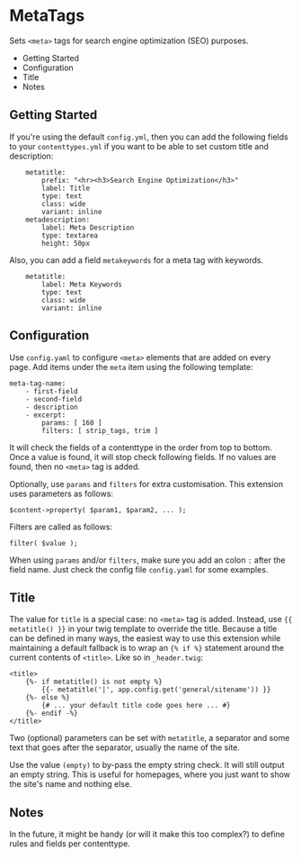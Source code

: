 MetaTags
========

Sets `<meta>` tags for search engine optimization (SEO) purposes.

 * Getting Started
 * Configuration
 * Title
 * Notes

Getting Started
---------------

If you're using the default `config.yml`, then you can add the following fields
to your `contenttypes.yml` if you want to be able to set custom title and
description:

        metatitle:
            prefix: "<hr><h3>Search Engine Optimization</h3>"
            label: Title
            type: text
            class: wide
            variant: inline
        metadescription:
            label: Meta Description
            type: textarea
            height: 50px

Also, you can add a field `metakeywords` for a meta tag with keywords.

        metatitle:
            label: Meta Keywords
            type: text
            class: wide
            variant: inline

Configuration
-------------

Use `config.yaml` to configure `<meta>` elements that are added on every page.
Add items under the `meta` item using the following template:

    meta-tag-name:
        - first-field
        - second-field
        - description
        - excerpt:
            params: [ 160 ]
            filters: [ strip_tags, trim ]

It will check the fields of a contenttype in the order from top to bottom.
Once a value is found, it will stop check following fields. If no values are
found, then no `<meta>` tag is added.

Optionally, use `params` and `filters` for extra customisation. This extension
uses parameters as follows:

    $content->property( $param1, $param2, ... );

Filters are called as follows:

    filter( $value );

When using `params` and/or `filters`, make sure you add an colon `:` after the
field name. Just check the config file `config.yaml` for some examples.

Title
-----

The value for `title` is a special case: no `<meta>` tag is added. Instead, use
`{{ metatitle() }}` in your twig template to override the title. Because
a title can be defined in many ways, the easiest way to use this extension while
maintaining a default fallback is to wrap an `{% if %}` statement around the
current contents of `<title>`. Like so in `_header.twig`:

    <title>
        {%- if metatitle() is not empty %}
            {{- metatitle('|', app.config.get('general/sitename')) }}
        {%- else %}
            {# ... your default title code goes here ... #}
        {%- endif -%}
    </title>

Two (optional) parameters can be set with `metatitle`, a separator and some text
that goes after the separator, usually the name of the site.

Use the value `(empty)` to by-pass the empty string check. It will still output
an empty string. This is useful for homepages, where you just want to show the
site's name and nothing else.

Notes
-----

In the future, it might be handy (or will it make this too complex?) to define
rules and fields per contenttype.